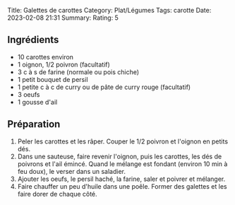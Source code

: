 Title: Galettes de carottes
Category: Plat/Légumes
Tags: carotte
Date: 2023-02-08 21:31
Summary: 
Rating: 5

## Ingrédients

- 10 carottes environ
- 1 oignon, 1/2 poivron (facultatif)
- 3 c à s de farine (normale ou pois chiche)
- 1 petit bouquet de persil
- 1 petite c à c de curry  ou de pâte de curry rouge (facultatif)
- 3 oeufs
- 1 gousse d'ail

## Préparation

1. Peler les carottes et les râper. Couper le 1/2 poivron et l'oignon en petits dés.
2. Dans une sauteuse, faire revenir l'oignon, puis les carottes, les dés de poivrons et l'ail émincé. Quand le mélange est fondant (environ 10 min à feu doux), le verser dans un saladier.
3. Ajouter les oeufs, le persil haché, la farine, saler et poivrer et mélanger.
4. Faire chauffer un peu d'huile dans une poêle. Former des galettes et les faire dorer de chaque côté.
